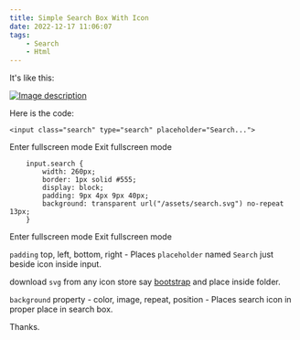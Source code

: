 ```yaml
---
title: Simple Search Box With Icon
date: 2022-12-17 11:06:07
tags:
    - Search
    - Html
---
```


It's like this:

[![Image description](https://res.cloudinary.com/practicaldev/image/fetch/s--W7qvCPMG--/c_limit%2Cf_auto%2Cfl_progressive%2Cq_auto%2Cw_880/https://dev-to-uploads.s3.amazonaws.com/uploads/articles/eyknz8xfm7e5d5qcag7t.png)](https://res.cloudinary.com/practicaldev/image/fetch/s--W7qvCPMG--/c_limit%2Cf_auto%2Cfl_progressive%2Cq_auto%2Cw_880/https://dev-to-uploads.s3.amazonaws.com/uploads/articles/eyknz8xfm7e5d5qcag7t.png)

Here is the code:  

    
    <input class="search" type="search" placeholder="Search...">
    
    

Enter fullscreen mode Exit fullscreen mode

        input.search {
            width: 260px;
            border: 1px solid #555;
            display: block;
            padding: 9px 4px 9px 40px;
            background: transparent url("/assets/search.svg") no-repeat 13px;
        }
    

Enter fullscreen mode Exit fullscreen mode

`padding` top, left, bottom, right - Places `placeholder` named `Search` just beside icon inside input.

download `svg` from any icon store say [bootstrap](https://icons.getbootstrap.com/icons/search/) and place inside folder.

`background` property - color, image, repeat, position - Places search icon in proper place in search box.

Thanks.